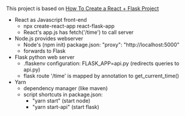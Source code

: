 
This project is based on [How To Create a React + Flask Project](https://blog.miguelgrinberg.com/post/how-to-create-a-react--flask-project)

* React as Javascript front-end
    * npx create-react-app react-flask-app
    * React's app.js has fetch('/time') to call server    
* Node.js provides webserver
    * Node's (npm init) package.json: "proxy": "http://localhost:5000"
    * forwards to Flask
* Flask python web server
    * .flaskenv configuration: FLASK_APP=api.py (redirects queries to api.py)
    * flask route '/time' is mapped by annotation to get_current_time()
* Yarn
    * dependency manager (like maven)
    * script shortcuts in package.json:
        * "yarn start" (start node)
        * "yarn start-api" (start flask)
